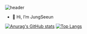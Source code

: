  ![header](https://capsule-render.vercel.app/api?type=waving&color=gradient&height=230&section=header&text=Jung%20Seeun&fontSize=90&fontAlignY=40)


- 👋 Hi, I’m JungSeeun


[![Anurag's GitHub stats](https://github-readme-stats.vercel.app/api?username=Se-eun84&show_icons=true)](https://github.com/Se-eun84/github-readme-stats)
[![Top Langs](https://github-readme-stats.vercel.app/api/top-langs/?username=Se-eun84)](https://github.com/Se-eun84/github-readme-stats)
<!---
Se-eun84/Se-eun84 is a ✨ special ✨ repository because its `README.md` (this file) appears on your GitHub profile.
You can click the Preview link to take a look at your changes.
--->
